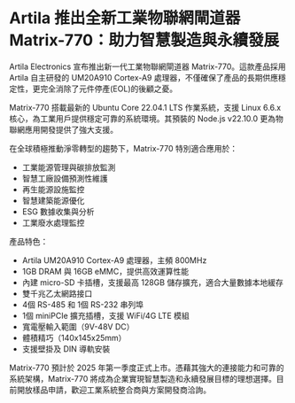 # Artila 推出全新工業物聯網閘道器 Matrix-770：助力智慧製造與永續發展

Artila Electronics 宣布推出新一代工業物聯網閘道器 Matrix-770。這款產品採用 Artila 自主研發的 UM20A910 Cortex-A9 處理器，不僅確保了產品的長期供應穩定性，更完全消除了元件停產(EOL)的後顧之憂。

Matrix-770 搭載最新的 Ubuntu Core 22.04.1 LTS 作業系統，支援 Linux 6.6.x 核心，為工業用戶提供穩定可靠的系統環境。其預裝的 Node.js v22.10.0 更為物聯網應用開發提供了強大支援。

在全球積極推動淨零轉型的趨勢下，Matrix-770 特別適合應用於：
- 工業能源管理與碳排放監測
- 智慧工廠設備預測性維護
- 再生能源設施監控
- 智慧建築能源優化
- ESG 數據收集與分析
- 工業廢水處理監控

產品特色：
- Artila UM20A910 Cortex-A9 處理器，主頻 800MHz
- 1GB DRAM 與 16GB eMMC，提供高效運算性能
- 內建 micro-SD 卡插槽，支援最高 128GB 儲存擴充，適合大量數據本地緩存
- 雙千兆乙太網路接口
- 4個 RS-485 和 1個 RS-232 串列埠
- 1個 miniPCIe 擴充插槽，支援 WiFi/4G LTE 模組
- 寬電壓輸入範圍（9V-48V DC）
- 體積精巧（140x145x25mm）
- 支援壁掛及 DIN 導軌安裝

Matrix-770 預計於 2025 年第一季度正式上市。憑藉其強大的連接能力和可靠的系統架構，Matrix-770 將成為企業實現智慧製造和永續發展目標的理想選擇。目前開放樣品申請，歡迎工業系統整合商與方案開發商洽詢。
